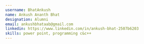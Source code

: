 ```yaml
---
username: BhatAnkush
name: Ankush Ananth Bhat
designation: Alumni
email: ankushbhataab@gmail.com
linkedin: https://www.linkedin.com/in/ankush-bhat-2507b6203
skills: power point, programming c&c++
---
```

